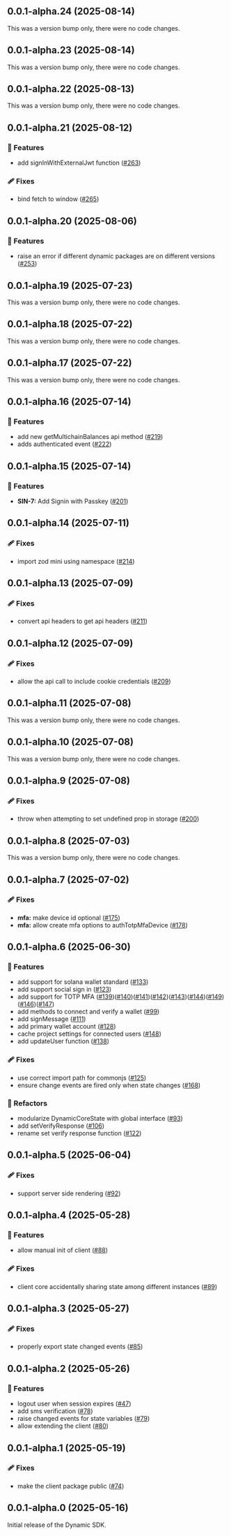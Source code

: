 ## 0.0.1-alpha.24 (2025-08-14)

This was a version bump only, there were no code changes.

## 0.0.1-alpha.23 (2025-08-14)

This was a version bump only, there were no code changes.

## 0.0.1-alpha.22 (2025-08-13)

This was a version bump only, there were no code changes.

## 0.0.1-alpha.21 (2025-08-12)

### 🚀 Features

- add signInWithExternalJwt function ([#263](https://github.com/dynamic-labs/dynamic-sdk/pull/263))

### 🩹 Fixes

- bind fetch to window ([#265](https://github.com/dynamic-labs/dynamic-sdk/pull/265))

## 0.0.1-alpha.20 (2025-08-06)

### 🚀 Features

- raise an error if different dynamic packages are on different versions ([#253](https://github.com/dynamic-labs/dynamic-sdk/pull/253))

## 0.0.1-alpha.19 (2025-07-23)

This was a version bump only, there were no code changes.

## 0.0.1-alpha.18 (2025-07-22)

This was a version bump only, there were no code changes.

## 0.0.1-alpha.17 (2025-07-22)

This was a version bump only, there were no code changes.

## 0.0.1-alpha.16 (2025-07-14)

### 🚀 Features

- add new getMultichainBalances api method ([#219](https://github.com/dynamic-labs/dynamic-sdk/pull/219))
- adds authenticated event ([#222](https://github.com/dynamic-labs/dynamic-sdk/pull/222))

## 0.0.1-alpha.15 (2025-07-14)

### 🚀 Features

- **SIN-7:** Add Signin with Passkey ([#201](https://github.com/dynamic-labs/dynamic-sdk/pull/201))

## 0.0.1-alpha.14 (2025-07-11)

### 🩹 Fixes

- import zod mini using namespace ([#214](https://github.com/dynamic-labs/dynamic-sdk/pull/214))

## 0.0.1-alpha.13 (2025-07-09)

### 🩹 Fixes

- convert api headers to get api headers ([#211](https://github.com/dynamic-labs/dynamic-sdk/pull/211))

## 0.0.1-alpha.12 (2025-07-09)

### 🩹 Fixes

- allow the api call to include cookie credentials ([#209](https://github.com/dynamic-labs/dynamic-sdk/pull/209))

## 0.0.1-alpha.11 (2025-07-08)

This was a version bump only, there were no code changes.

## 0.0.1-alpha.10 (2025-07-08)

This was a version bump only, there were no code changes.

## 0.0.1-alpha.9 (2025-07-08)

### 🩹 Fixes

- throw when attempting to set undefined prop in storage ([#200](https://github.com/dynamic-labs/dynamic-sdk/pull/200))

## 0.0.1-alpha.8 (2025-07-03)

This was a version bump only, there were no code changes.

## 0.0.1-alpha.7 (2025-07-02)

### 🩹 Fixes

- **mfa:** make device id optional ([#175](https://github.com/dynamic-labs/dynamic-sdk/pull/175))
- **mfa:** allow create mfa options to authTotpMfaDevice ([#178](https://github.com/dynamic-labs/dynamic-sdk/pull/178))

## 0.0.1-alpha.6 (2025-06-30)

### 🚀 Features

- add support for solana wallet standard ([#133](https://github.com/dynamic-labs/dynamic-sdk/pull/133))
- add support social sign in ([#123](https://github.com/dynamic-labs/dynamic-sdk/pull/123))
- add support for TOTP MFA ([#139](https://github.com/dynamic-labs/dynamic-sdk/pull/139))([#140](https://github.com/dynamic-labs/dynamic-sdk/pull/140))([#141](https://github.com/dynamic-labs/dynamic-sdk/pull/141))([#142](https://github.com/dynamic-labs/dynamic-sdk/pull/142))([#143](https://github.com/dynamic-labs/dynamic-sdk/pull/143))([#144](https://github.com/dynamic-labs/dynamic-sdk/pull/144))([#149](https://github.com/dynamic-labs/dynamic-sdk/pull/149))([#146](https://github.com/dynamic-labs/dynamic-sdk/pull/146))([#147](https://github.com/dynamic-labs/dynamic-sdk/pull/147))
- add methods to connect and verify a wallet ([#99](https://github.com/dynamic-labs/dynamic-sdk/pull/99))
- add signMessage ([#111](https://github.com/dynamic-labs/dynamic-sdk/pull/111))
- add primary wallet account ([#128](https://github.com/dynamic-labs/dynamic-sdk/pull/128))
- cache project settings for connected users ([#148](https://github.com/dynamic-labs/dynamic-sdk/pull/148))
- add updateUser function ([#138](https://github.com/dynamic-labs/dynamic-sdk/pull/138))

### 🩹 Fixes

- use correct import path for commonjs ([#125](https://github.com/dynamic-labs/dynamic-sdk/pull/125))
- ensure change events are fired only when state changes ([#168](https://github.com/dynamic-labs/dynamic-sdk/pull/168))

### 🔧 Refactors

- modularize DynamicCoreState with global interface ([#93](https://github.com/dynamic-labs/dynamic-sdk/pull/93))
- add setVerifyResponse ([#106](https://github.com/dynamic-labs/dynamic-sdk/pull/106))
- rename set verify response function ([#122](https://github.com/dynamic-labs/dynamic-sdk/pull/122))

## 0.0.1-alpha.5 (2025-06-04)

### 🩹 Fixes

- support server side rendering ([#92](https://github.com/dynamic-labs/dynamic-sdk/pull/92))

## 0.0.1-alpha.4 (2025-05-28)

### 🚀 Features

- allow manual init of client ([#88](https://github.com/dynamic-labs/dynamic-sdk/pull/88))

### 🩹 Fixes

- client core accidentally sharing state among different instances ([#89](https://github.com/dynamic-labs/dynamic-sdk/pull/89))

## 0.0.1-alpha.3 (2025-05-27)

### 🩹 Fixes

- properly export state changed events ([#85](https://github.com/dynamic-labs/dynamic-sdk/pull/85))

## 0.0.1-alpha.2 (2025-05-26)

### 🚀 Features

- logout user when session expires ([#47](https://github.com/dynamic-labs/dynamic-sdk/pull/47))
- add sms verification ([#78](https://github.com/dynamic-labs/dynamic-sdk/pull/78))
- raise changed events for state variables ([#79](https://github.com/dynamic-labs/dynamic-sdk/pull/79))
- allow extending the client ([#80](https://github.com/dynamic-labs/dynamic-sdk/pull/80))

## 0.0.1-alpha.1 (2025-05-19)

### 🩹 Fixes

- make the client package public ([#74](https://github.com/dynamic-labs/dynamic-sdk/pull/74))

## 0.0.1-alpha.0 (2025-05-16)

Initial release of the Dynamic SDK.

